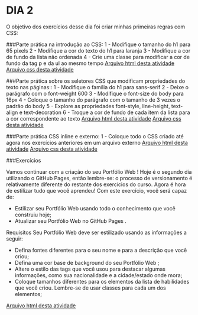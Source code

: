 # DIA 2

O objetivo dos exercícios desse dia foi criar minhas primeiras regras com CSS:

###Parte prática na introdução ao CSS:
1 - Modifique o tamanho do h1 para 65 pixels
2 - Modifique a cor do texto do h1 para laranja
3 - Modifique a cor de fundo da lista não ordenada
4 - Crie uma classe para modificar a cor de fundo da tag p e da ul ao mesmo tempo
[Arquivo html desta atividade](index.html)
[Arquivo css desta atividade](style.css)

###Parte prática sobre os seletores CSS que modificam propriedades do texto nas páginas::
1 - Modifique o família do h1 para sans-serif
2 - Deixe o parágrafo com o font-weight 600
3 - Modifique o font-size do body para 16px
4 - Coloque o tamanho do parágrafo com o tamanho de 3 vezes o padrão do body
5 - Explore as propriedades font-style, line-height, text-align e text-decoration
6 - Troque a cor de fundo de cada item da lista para a cor correspondente ao texto
[Arquivo html desta atividade](index.html)
[Arquivo css desta atividade](style.css)

###Parte prática CSS inline e externo:
1 - Coloque todo o CSS criado até agora nos exercícios anteriores em um arquivo externo
[Arquivo html desta atividade](index.html)
[Arquivo css desta atividade](style.css)

###Exercícios

Vamos continuar com a criação do seu Portfólio Web ! Hoje é o segundo dia utilizando o GitHub Pages, então lembre-se: o processo de versionamento é relativamente diferente do restante dos exercícios do curso.
Agora é hora de estilizar tudo que você aprendeu! Com este exercício, você será capaz de:
- Estilizar seu Portfólio Web usando todo o conhecimento que você construiu hoje;
- Atualizar seu Portfólio Web no GitHub Pages .

Requisitos
Seu Portfólio Web deve ser estilizado usando as informações a seguir:
- Defina fontes diferentes para o seu nome e para a descrição que você criou;
- Defina uma cor base de background do seu Portfólio Web ;
- Altere o estilo das tags que você usou para destacar algumas informações, como sua nacionalidade e a cidade/estado onde mora;
- Coloque tamanhos diferentes para os elementos da lista de habilidades que você criou. Lembre-se de usar classes para cada um dos elementos;

[Arquivo html desta atividade](https://github.com/evandrvalente/evandrvalente.github.io)

